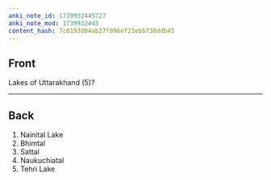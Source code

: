 ```yaml
---
anki_note_id: 1739932445727
anki_note_mod: 1739932445
content_hash: 7c6193d04ab27f896ef21ebb738ddb45
---
```


## Front

Lakes of Uttarakhand (5)?

<hr/>

## Back

1. Nainital Lake  
2. Bhimtal  
3. Sattal  
4. Naukuchiatal  
5. Tehri Lake